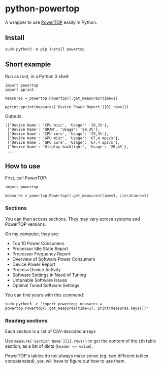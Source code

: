 # python-powertop

A wrapper to use [PowerTOP](https://01.org/powertop/) easily in Python.

## Install

```
sudo python3 -m pip install powertop
```

## Short example

Run as root, in a Python 3 shell:

```
import powertop
import pprint

measures = powertop.Powertop().get_measures(time=1)

pprint.pprint(measures['Device Power Report'][0].rows())
```

Outputs:

```
[{'Device Name': 'CPU misc', 'Usage': '29,3%'},
 {'Device Name': 'DRAM', 'Usage': '29,3%'},
 {'Device Name': 'CPU core', 'Usage': '29,3%'},
 {'Device Name': 'GPU misc', 'Usage': '67,4 ops/s'},
 {'Device Name': 'GPU core', 'Usage': '67,4 ops/s'},
 {'Device Name': 'Display backlight', 'Usage': '26,4%'},
 ...
```

## How to use

First, call PowerTOP:

```
import powertop

measures = powertop.Powertop().get_measures(time=1, iterations=1)
```

### Sections

You can then access sections. They may vary across systems and PowerTOP versions.

On my computer, they are:

* Top 10 Power Consumers
* Processor Idle State Report
* Processor Frequency Report
* Overview of Software Power Consumers
* Device Power Report
* Process Device Activity
* Software Settings in Need of Tuning
* Untunable Software Issues
* Optimal Tuned Software Settings

You can find yours with this command:

```
sudo python3 -c "import powertop; measures = powertop.Powertop().get_measures(time=1); print(measures.keys())"
```

### Reading sections

Each section is a list of CSV-decoded arrays

Use `measure['Section Name'][i].rows()` to get the content of the `i`th table section, as a list of dicts (`header => value`).

PowerTOP's tables do not always make sense (eg. two different tables concatenated), you will have to figure out how to use them.
